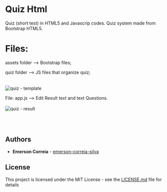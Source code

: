 # Quiz Html
Quiz (short test) in HTML5 and Javascrip codes.
Quiz system made from Bootstrap HTML5.

# Files:

assets folder --> Bootstrap files;

quiz folder --> JS files that organize quiz;
<br><br>  
![quiz - template](https://user-images.githubusercontent.com/25770109/80723254-cb7fb480-8ad6-11ea-9de3-40061cdc69a9.png)

File: app.js --> Edit Result text and text Questions.
<br><br>
![quiz - result](https://user-images.githubusercontent.com/25770109/80723681-4fd23780-8ad7-11ea-8883-913fe3b22f0f.png)

<br><br>
## Authors

* **Emerson Correia**  - [emerson-correia-silva](https://github.com/emerson-correia-silva)

## License

This project is licensed under the MIT License - see the [LICENSE.md](LICENSE.md) file for details
